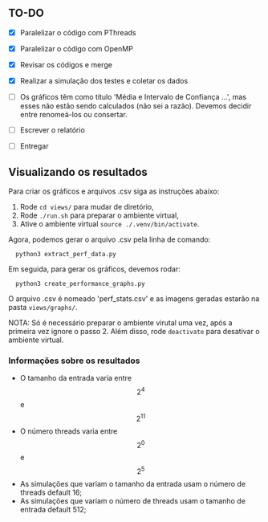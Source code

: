 ## TO-DO

- [x] Paralelizar o código com PThreads
- [x]  Paralelizar o código com OpenMP
- [x]  Revisar os códigos e merge
- [x]  Realizar a simulação dos testes e coletar os dados
- [ ]  Os gráficos têm como título 'Média e Intervalo de Confiança ...', mas esses não estão sendo calculados (não sei a razão). Devemos decidir entre renomeá-los ou consertar.
- [ ]  Escrever o relatório
- [ ]  Entregar


## Visualizando os resultados

Para criar os gráficos e arquivos .csv siga as instruções abaixo:
1. Rode `cd views/` para mudar de diretório,
2. Rode `./run.sh` para preparar o ambiente virtual,
3. Ative o ambiente virtual `source ./.venv/bin/activate`.
   
Agora, podemos gerar o arquivo .csv pela linha de comando:
```
  python3 extract_perf_data.py
```
Em seguida, para gerar os gráficos, devemos rodar:
```
  python3 create_performance_graphs.py
```

O arquivo .csv é nomeado 'perf_stats.csv' e as imagens geradas estarão na pasta `views/graphs/`.

NOTA: Só é necessário preparar o ambiente virutal uma vez, após a primeira vez ignore o passo 2. Além disso, rode `deactivate` para desativar o ambiente virtual.

### Informações sobre os resultados

* O tamanho da entrada varia entre $$2^{4}$$ e $$2^{11}$$
* O número threads varia entre $$2^{0}$$ e $$2^{5}$$
* As simulações que variam o tamanho da entrada usam o número de threads default 16;
* As simulações que variam o número de threads usam o tamanho de entrada default 512;

